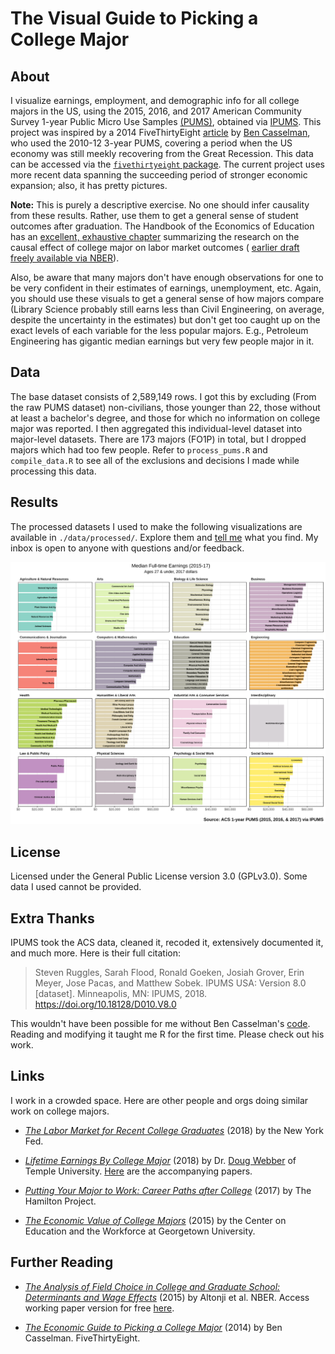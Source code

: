 # The Visual Guide to Picking a College Major

## About

I visualize earnings, employment, and demographic info for all college majors in 
the US, using the 2015, 2016, and 2017 American Community Survey 1-year Public 
Micro Use Samples 
[(PUMS)](https://www.census.gov/programs-surveys/acs/technical-documentation/pums/documentation.html), 
obtained via [IPUMS](https://usa.ipums.org/usa/). 
This project was inspired by a 2014 FiveThirtyEight 
[article](https://fivethirtyeight.com/features/the-economic-guide-to-picking-a-college-major/) 
by [Ben Casselman](https://github.com/BenCasselman), who used the 2010-12 3-year 
PUMS, covering a period when the US economy was still meekly 
recovering from the Great Recession. This data can be accessed via the 
[`fivethirtyeight` package](https://github.com/fivethirtyeight/data/tree/master/college-majors). 
The current project uses more recent data spanning the succeeding period of 
stronger economic expansion; also, it has pretty pictures.

**Note:** This is purely a descriptive exercise. No one should infer causality 
from these results. Rather, use them to get a general sense of student outcomes 
after graduation. The Handbook of the Economics of Education has an 
[excellent, exhaustive chapter](https://www.sciencedirect.com/science/article/pii/B9780444634597000075) 
summarizing the research on the causal effect of college major on labor market 
outcomes ( [earlier draft freely available via NBER](www.amaurel.net/IMG/pdf/w21655.pdf)).

Also, be aware that many majors don't have enough observations for one to be 
very confident in their estimates of earnings, unemployment, etc. Again, you 
should use these visuals to get a general sense of how majors compare (Library 
Science probably still earns less than Civil Engineering, on average, despite 
the uncertainty in the estimates) but don't get too caught up on the exact 
levels of each variable for the less popular majors. E.g., Petroleum Engineering has gigantic median earnings but very few people major in it.

## Data

The base dataset consists of 2,589,149 rows. I got this by excluding (From the raw PUMS dataset) non-civilians, those younger than 22, those without at least a bachelor's degree, and those for which no information on college major was reported. I then aggregated this individual-level dataset into major-level datasets. There are 173 majors (FO1P) in total, but I dropped majors which had too few people. Refer to `process_pums.R` and `compile_data.R` to see all of the exclusions and decisions I made while processing this data.

## Results

The processed datasets I used to make the following visualizations are available 
in `./data/processed/`. Explore them and 
[tell me](https://twitter.com/TheRealEveret) what you find. My inbox is open to
anyone with questions and/or feedback.

![Median Full-time Earnings by Major](/graphics/bar_med_ftyr_earn.png)

## License

Licensed under the General Public License version 3.0 (GPLv3.0). Some data I 
used cannot be provided.

## Extra Thanks

IPUMS took the ACS data, cleaned it, recoded it, extensively documented it, and
much more. Here is their full citation:

>Steven Ruggles, Sarah Flood, Ronald Goeken, Josiah Grover, Erin Meyer, Jose Pacas, and Matthew Sobek. IPUMS USA: Version 8.0 [dataset]. Minneapolis, MN: IPUMS, 2018. https://doi.org/10.18128/D010.V8.0

This wouldn't have been possible for me without Ben Casselman's 
[code](https://github.com/fivethirtyeight/data/blob/master/college-majors/college-majors-rscript.R). 
Reading and modifying it taught me R for the first time. Please check out his
work.

## Links

I work in a crowded space. Here are other people and orgs doing similar work on college majors.

* *[The Labor Market for Recent College Graduates](https://www.newyorkfed.org/research/college-labor-market/index.html)* (2018) by the New York Fed.

* *[Lifetime Earnings By College Major](https://public.tableau.com/profile/douglas.webber#!/vizhome/LifetimeEarnings/Sheet1)* (2018) by Dr. [Doug Webber](https://twitter.com/dougwebberecon) of Temple University. [Here](https://docs.google.com/viewer?url=http%3A%2F%2Fwww.doug-webber.com%2Fexpected_all.pdf&pdf=true) are the accompanying papers.

* *[Putting Your Major to Work: Career Paths after College](http://www.hamiltonproject.org/charts/median_earnings_for_largest_occupations)* (2017) by The Hamilton Project.

* *[The Economic Value of College Majors](https://cew.georgetown.edu/cew-reports/valueofcollegemajors/#full-report)* (2015) by the Center on Education and the Workforce at Georgetown University.

## Further Reading

* *[The Analysis of Field Choice in College and Graduate School: Determinants and Wage Effects](https://www.sciencedirect.com/science/article/pii/B9780444634597000075)* (2015) by Altonji et al. NBER. Access working paper version for free [here](www.amaurel.net/IMG/pdf/w21655.pdf).

* *[The Economic Guide to Picking a College Major](https://fivethirtyeight.com/features/the-economic-guide-to-picking-a-college-major/)* (2014) by Ben Casselman. FiveThirtyEight.
